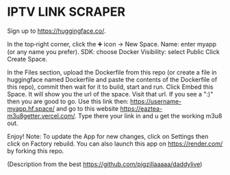 # IPTV LINK SCRAPER

Sign up to https://huggingface.co/.

In the top‑right corner, click the ➕ icon → New Space.
Name: enter myapp (or any name you prefer).
SDK: choose Docker
Visibility: select Public
Click Create Space.

In the Files section, upload the Dockerfile from this repo (or create a file in huggingface named Dockerfile and paste the contents of the Dockerfile of this repo), commit then wait for it to build, start and run.
Click Embed this Space. It will show you the url of the space. Visit that url. If you see a ":)" then you are good to go.
Use this link then: https://username-myapp.hf.space/ and go to this website https://eaztea-m3u8getter.vercel.com/.
Type there your link in and u get the working m3u8 out.


Enjoy!
Note: To update the App for new changes, click on Settings then click on Factory rebuild.
      You can also launch this app on https://render.com/ by forking this repo. 





(Description from the best https://github.com/pigzillaaaaa/daddylive)
